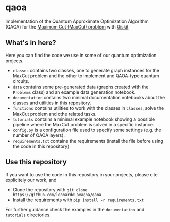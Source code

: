 # qaoa
Implementation of the Quantum Approximate Optimization Algorithm (QAOA) for the [Maximum Cut (MaxCut) problem](https://en.wikipedia.org/wiki/Maximum_cut) with [Qiskit](https://www.ibm.com/quantum/qiskit)

## What's in here?
Here you can find the code we use in some of our quantum optimization projects.
* `classes` contains two classes, one to generate graph instances for the MaxCut problem and the other to implement and QAOA-type quantum circuits.
* `data` contains some pre-generated data (graphs created with the `Problems` class) and an example data generation notebook.
* `documentation` contains two minimal documentation notebooks about the classes and utilities in this repository.
* `functions` contains utilities to work with the classes in `classes`, solve the MaxCut problem and othe related tasks.
* `tutorials` contains a minimal example notebook showing a possible pipeline where the MaxCut problem is solved in a specific instance.
* `config.py` is a configuration file used to specify some settings (e.g. the number of QAOA layers).
* `requirements.txt` contains the requirements (install the file before using the code in this repository)

## Use this repository
If you want to use the code in this repository in your projects, please cite explicitely our work, and
* Clone the repository with `git clone https://github.com/leonardoLavagna/qaoa`
* Install the requirements with `pip install -r requirements.txt`

For further guidance check the examples in the `documentation` and `tutorials` directories.
